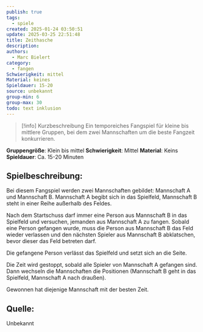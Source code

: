 ```yaml
---
publish: true
tags:
  - spiele
created: 2025-01-24 03:50:51
update: 2025-03-25 22:51:48
title: Zeithasche
description: 
authors:
  - Marc Bielert
category:
  - fangen
Schwierigkeit: mittel
Material: keines
Spieldauer: 15-20
source: unbekannt
group-min: 6
group-max: 30
todo: text inklusion
---
```


> [!info] Kurzbeschreibung
> Ein temporeiches Fangspiel für kleine bis mittlere Gruppen, bei dem zwei Mannschaften um die beste Fangzeit konkurrieren.

**Gruppengröße**: Klein bis mittel
**Schwierigkeit**: Mittel
**Material**: Keins
**Spieldauer**: Ca. 15-20 Minuten

## **Spielbeschreibung**:

Bei diesem Fangspiel werden zwei Mannschaften gebildet: Mannschaft A und Mannschaft B. Mannschaft A begibt sich in das Spielfeld, Mannschaft B steht in einer Reihe außerhalb des Feldes.

Nach dem Startschuss darf immer eine Person aus Mannschaft B in das Spielfeld und versuchen, jemanden aus Mannschaft A zu fangen. Sobald eine Person gefangen wurde, muss die Person aus Mannschaft B das Feld wieder verlassen und den nächsten Spieler aus Mannschaft B abklatschen, bevor dieser das Feld betreten darf.

Die gefangene Person verlässt das Spielfeld und setzt sich an die Seite.

Die Zeit wird gestoppt, sobald alle Spieler von Mannschaft A gefangen sind. Dann wechseln die Mannschaften die Positionen (Mannschaft B geht in das Spielfeld, Mannschaft A nach draußen).

Gewonnen hat diejenige Mannschaft mit der besten Zeit.

## **Quelle**:

Unbekannt
